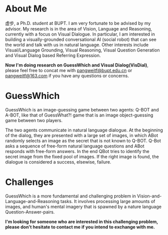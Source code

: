 # About Me
虚步, a Ph.D. student at BUPT. I am very fortunate to be advised by my advisor. My research is in the area of Vision, Language and Reasoning, currently with a focus on Visual Dialogue. In particular, I am interested in building a visually-grounded conversational AI (social robot) that can see the world and talk with us in natural language. Other interests include Visual/Language Grounding, Visual Reasoning, Visual Question Generation and Visual Dialog based Referring Expression.

<b>Now I'm doing research on GuessWhich and Visual Dialog(VisDial)</b>, please feel free to concat me with pangweitf@bupt.edu.cn or pangweitf@163.com if you have any questions or concerns.

# GuessWhich
GuessWhich is an image-guessing game between two agents: Q-BOT and A-BOT, like that of GuessWhat?! game that is an image object-guessing game between two players.

The two agents communicate in natural language dialogue. At the beginning of the dialog, they are presented with a large set of images, in which ABot randomly selects an image as the secret that is not known to Q-BOT. Q-Bot asks a sequence of free-form natural language questions and ABot responds with free-form answers. In the end QBot tries to identify the secret image from the fixed pool of images. If the right image is found, the dialogue is considered a success, elsewise, failure.

# Challenges
GuessWhich is a more fundamental and challenging problem in Vision-and-Language-and-Reasoning tasks. It involves processing large amounts of images, and human's mental imagery that is spawned by a nature language Question-Answer-pairs.

<b>I'm looking for someone who are interested in this challenging problem, please don't hesitate to contact me if you intend to exchange with me.</b>

